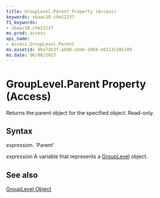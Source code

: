 ```yaml
---
title: GroupLevel.Parent Property (Access)
keywords: vbaac10.chm12237
f1_keywords:
- vbaac10.chm12237
ms.prod: access
api_name:
- Access.GroupLevel.Parent
ms.assetid: 8be7db3f-a600-cbde-10b8-e6113c285c09
ms.date: 06/08/2017
---
```



# GroupLevel.Parent Property (Access)

Returns the parent object for the specified object. Read-only.


## Syntax

 _expression_. 'Parent'

 _expression_ A variable that represents a [GroupLevel](./Access.GroupLevel.md) object.


## See also


[GroupLevel Object](Access.GroupLevel.md)

